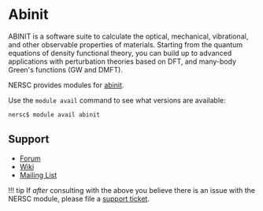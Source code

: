 # Abinit

ABINIT is a software suite to calculate the optical, mechanical,
vibrational, and other observable properties of materials. Starting
from the quantum equations of density functional theory, you can build
up to advanced applications with perturbation theories based on DFT,
and many-body Green's functions (GW and DMFT).

NERSC provides modules for [abinit](https://www.abinit.org).

Use the `module avail` command to see what versions are available:

```bash
nersc$ module avail abinit
```

## Support

*  [Forum](https://forum.abinit.org)
*  [Wiki](https://wiki.abinit.org/doku.php)
*  [Mailing List](https://sympa-2.sipr.ucl.ac.be/abinit.org)

!!! tip
	If *after* consulting with the above you believe there is an issue
	with the NERSC module, please file a
	[support ticket](https://help.nersc.gov).
